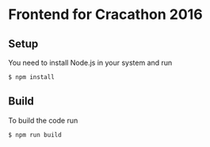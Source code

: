 Frontend for Cracathon 2016
===========================

Setup
-----

You need to install Node.js in your system and run

    $ npm install

Build
-----

To build the code run

    $ npm run build